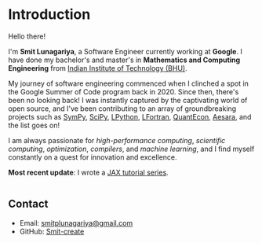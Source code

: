 # Introduction

Hello there!

I'm **Smit Lunagariya**, a Software Engineer currently working at
**Google**. I have done my bachelor's and master's in **Mathematics and Computing Engineering** from [Indian Institute of Technology (BHU)](https://iitbhu.ac.in/).

My journey of software engineering commenced
when I clinched a spot in the Google Summer of Code
program back in 2020. Since then, there's been no looking back!
I was instantly captured by the captivating world of open source,
and I've been contributing to an array of groundbreaking projects such as [SymPy](https://www.sympy.org/en/index.html), [SciPy](https://scipy.org/), [LPython](https://github.com/lcompilers/lpython), [LFortran](https://lfortran.org/), [QuantEcon](https://quantecon.org/),
[Aesara](https://aesara.readthedocs.io/en/latest/), and the list goes on!

I am always passionate for *high-performance computing*, *scientific
computing*, *optimization*, *compilers*, and *machine learning*, and I
find myself constantly on a quest for innovation and
excellence.

**Most recent update**: I wrote a [JAX tutorial series](https://smit-create.github.io/jax_tutorial/).

```{tableofcontents}
```

## Contact

- Email: smitplunagariya@gmail.com
- GitHub: [Smit-create](https://github.com/Smit-create)

